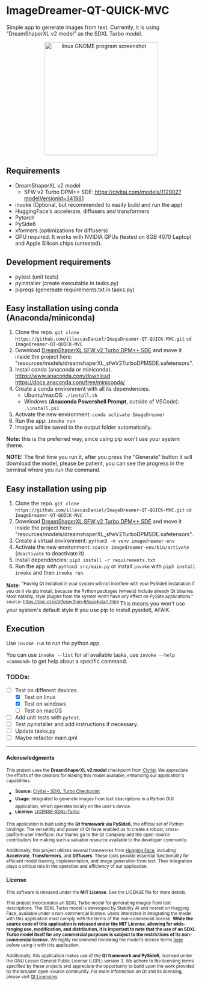 # ImageDreamer-QT-QUICK-MVC
Simple app to generate images from text. Currently, it is using "DreamShaperXL v2 model" as the SDXL Turbo model.

<p align="center">
	<img src="assets/program_gnome.png" alt="linux GNOME program screenshot" width="300" />
</p>


## Requirements
- DreamShaperXL v2 model
	- SFW v2 Turbo DPM++ SDE: https://civitai.com/models/112902?modelVersionId=341981
- invoke (Optional, but recommended to easily build and run the app)
- HuggingFace's accelerate, diffusers and transformers
- Pytorch
- PySide6
- xformers (optimizations for diffusers)
- GPU required. It works with NVIDIA GPUs (tested on 8GB 4070 Laptop) and Apple Silicon chips (untested).

## Development requirements
- pytest (unit tests)
- pyinstaller (create executable in tasks.py)
- pipreqs (genereate requirements.txt in tasks.py)

## Easy installation using conda (Anaconda/miniconda)
1. Clone the repo. `git clone https://github.com/illescasDaniel/ImageDreamer-QT-QUICK-MVC.git`
`cd ImageDreamer-QT-QUICK-MVC`
2. Download [DreamShaperXL SFW v2 Turbo DPM++ SDE](https://civitai.com/models/112902?modelVersionId=341981) and move it inside the project here: "resources/models/dreamshaperXL_sfwV2TurboDPMSDE.safetensors".
3. Install conda (anaconda or miniconda).
https://www.anaconda.com/download
https://docs.anaconda.com/free/miniconda/
4. Create a conda environment with all its dependencies.
	- Ubuntu/macOS: `./install.sh`
	- Windows (**Anaconda Powershell Prompt**, outside of VSCode): `.\install.ps1`
5. Activate the new environment: `conda activate ImageDreamer`
6. Run the app: `invoke run`
7. Images will be saved to the output folder automatically.

**Note:** this is the preferred way, since using pip won't use your system theme.

**NOTE:** The first time you run it, after you press the "Generate" button it will download the model, please be patient, you can see the progress in the terminal where you run the command.

## Easy installation using pip
1. Clone the repo. `git clone https://github.com/illescasDaniel/ImageDreamer-QT-QUICK-MVC.git`
`cd ImageDreamer-QT-QUICK-MVC`
2. Download [DreamShaperXL SFW v2 Turbo DPM++ SDE](https://civitai.com/models/112902?modelVersionId=341981) and move it inside the project here: "resources/models/dreamshaperXL_sfwV2TurboDPMSDE.safetensors".
3. Create a virtual environment: `python3 -m venv imagedreamer-env`
4. Activate the new environment: `source imagedreamer-env/bin/activate` (`deactivate` to deactivate it)
5. Install dependencies: `pip3 install -r requirements.txt`
6. Run the app with `python3 src/main.py` or install `invoke` with `pip3 install invoke` and then `invoke run`.

**Note**: <sup>"Having Qt installed in your system will not interfere with your PySide6 installation if you do it via pip install, because the Python packages (wheels) include already Qt binaries. Most notably, style plugins from the system won’t have any effect on PySide applications." source: https://doc.qt.io/qtforpython-6/quickstart.html </sup> This means you won't use your system's default style if you use pip to install pyside6, AFAIK.


## Execution
Use `invoke run` to run the python app.

You can use `invoke --list` for all available tasks, use `invoke --help <command>` to get help about a specific command.

### TODOs:
- [ ] Test on different devices.
	- [x] Test on linux
	- [x] Test on windows
	- [ ] Test on macOS
- [ ] Add unit tests with `pytest`.
- [ ] Test pyinstaller and add instructions if necessary.
- [ ] Update tasks.py
- [ ] Maybe refactor main.qml

---

#### Acknowledgments

<sup>This project uses the **DreamShaperXL v2 model** checkpoint from [Civitai](https://civitai.com/models/112902?modelVersionId=341981). We appreciate the efforts of the creators for making this model available, enhancing our application's capabilities.</sup>
- <sup> **Source:** [Civitai - SDXL Turbo Checkpoint](https://civitai.com/models/112902?modelVersionId=341981)</sup>
- <sup>**Usage:** Integrated to generate images from text descriptions in a Python GUI application, which operates locally on the user's device.</sup>
- <sup>**License:** [LICENSE-SDXL-Turbo](https://raw.githubusercontent.com/Stability-AI/generative-models/main/model_licenses/LICENSE-SDXL-Turbo)</sup>

<sup>This application is built using the **Qt framework via PySide6**, the official set of Python bindings. The versatility and power of Qt have enabled us to create a robust, cross-platform user interface. Our thanks go to the Qt Company and the open-source contributors for making such a valuable resource available to the developer community.</sup>

<sup>Additionally, this project utilizes several frameworks from [Hugging Face](https://huggingface.co/), including **Accelerate**, **Transformers**, and **Diffusers**. These tools provide essential functionality for efficient model training, implementation, and image generation from text. Their integration plays a critical role in the operation and efficiency of our application.</sup>

#### License

<sup>This software is released under the **MIT License**. See the LICENSE file for more details.</sup>

<sup>This project incorporates an SDXL Turbo model for generating images from text descriptions. The SDXL Turbo model is developed by Stability AI and hosted on Hugging Face, available under a non-commercial license. Users interested in integrating the model with this application must comply with the terms of the non-commercial license. **While the source code of this application is released under the MIT License, allowing for wide-ranging use, modification, and distribution, it is important to note that the use of an SDXL Turbo model itself for any commercial purposes is subject to the restrictions of its non-commercial license.** We highly recommend reviewing the model's license terms [here](https://huggingface.co/stabilityai/sdxl-turbo) before using it with this application.</sup>

<sup>Additionally, this application makes use of the **Qt framework and PySide6**, licensed under the GNU Lesser General Public License (LGPL) version 3. We adhere to the licensing terms specified by these projects and appreciate the opportunity to build upon the work provided by the broader open-source community. For more information on Qt and its licensing, please visit [Qt Licensing](https://www.qt.io/licensing/).</sup>
